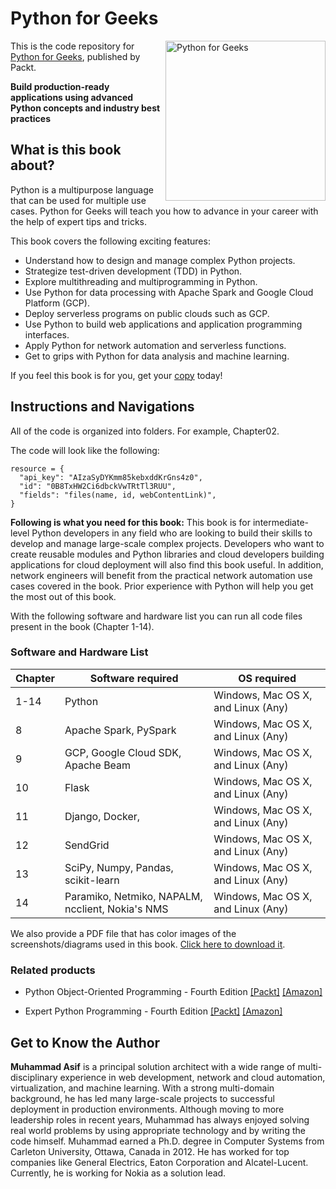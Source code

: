 # Python for Geeks

<a href="https://www.packtpub.com/programming/python-for-geeks?utm_source=github&utm_medium=repository&utm_campaign=9781801070119"><img src="https://static.packt-cdn.com/products/9781801070119/cover/smaller" alt="Python for Geeks" height="256px" align="right"></a>

This is the code repository for [Python for Geeks](https://www.packtpub.com/programming/python-for-geeks?utm_source=github&utm_medium=repository&utm_campaign=9781801070119), published by Packt.

**Build production-ready applications using advanced Python concepts and industry best practices**

## What is this book about?

Python is a multipurpose language that can be used for multiple use cases. Python for Geeks will teach you how to advance in your career with the help of expert tips and tricks.

This book covers the following exciting features:

- Understand how to design and manage complex Python projects.
- Strategize test-driven development (TDD) in Python.
- Explore multithreading and multiprogramming in Python.
- Use Python for data processing with Apache Spark and Google Cloud Platform (GCP).
- Deploy serverless programs on public clouds such as GCP.
- Use Python to build web applications and application programming interfaces.
- Apply Python for network automation and serverless functions.
- Get to grips with Python for data analysis and machine learning.

If you feel this book is for you, get your [copy](https://www.amazon.com/dp/1801070113) today!

## Instructions and Navigations

All of the code is organized into folders. For example, Chapter02.

The code will look like the following:

```
resource = {
  "api_key": "AIzaSyDYKmm85kebxddKrGns4z0",
  "id": "0B8TxHW2Ci6dbckVwTRtTl3RUU",
  "fields": "files(name, id, webContentLink)",
}
```

**Following is what you need for this book:**
This book is for intermediate-level Python developers in any field who are looking to build their skills to develop and manage large-scale complex projects. Developers who want to create reusable modules and Python libraries and cloud developers building applications for cloud deployment will also find this book useful. In addition, network engineers will benefit from the practical network automation use cases covered in the book. Prior experience with Python will help you get the most out of this book.

With the following software and hardware list you can run all code files present in the book (Chapter 1-14).

### Software and Hardware List

| Chapter | Software required                                | OS required                        |
| ------- | ------------------------------------------------ | ---------------------------------- |
| 1-14    | Python                                           | Windows, Mac OS X, and Linux (Any) |
| 8       | Apache Spark, PySpark                            | Windows, Mac OS X, and Linux (Any) |
| 9       | GCP, Google Cloud SDK, Apache Beam               | Windows, Mac OS X, and Linux (Any) |
| 10      | Flask                                            | Windows, Mac OS X, and Linux (Any) |
| 11      | Django, Docker,                                  | Windows, Mac OS X, and Linux (Any) |
| 12      | SendGrid                                         | Windows, Mac OS X, and Linux (Any) |
| 13      | SciPy, Numpy, Pandas, scikit-learn               | Windows, Mac OS X, and Linux (Any) |
| 14      | Paramiko, Netmiko, NAPALM, ncclient, Nokia's NMS | Windows, Mac OS X, and Linux (Any) |

We also provide a PDF file that has color images of the screenshots/diagrams used in this book. [Click here to download it](https://static.packt-cdn.com/downloads/9781801070119_ColorImages.pdf).

### Related products

- Python Object-Oriented Programming - Fourth Edition [[Packt]](https://www.packtpub.com/product/python-object-oriented-programming-fourth-edition/9781801077262?utm_source=github&utm_medium=repository&utm_campaign=9781801077262) [[Amazon]](https://www.amazon.com/dp/1801077266)

- Expert Python Programming - Fourth Edition [[Packt]](https://www.packtpub.com/product/expert-python-programming-fourth-edition/9781801071109?utm_source=github&utm_medium=repository&utm_campaign=9781801071109) [[Amazon]](https://www.amazon.com/dp/1801071101)

## Get to Know the Author

**Muhammad Asif**
is a principal solution architect with a wide range of multi-disciplinary experience in web development, network and cloud automation, virtualization, and machine learning. With a strong multi-domain background, he has led many large-scale projects to successful deployment in production environments. Although moving to more leadership roles in recent years, Muhammad has always enjoyed solving real world problems by using appropriate technology and by writing the code himself. Muhammad earned a Ph.D. degree in Computer Systems from Carleton University, Ottawa, Canada in 2012. He has worked for top companies like General Electrics, Eaton Corporation and Alcatel-Lucent. Currently, he is working for Nokia as a solution lead.

